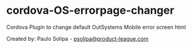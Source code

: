 # cordova-OS-errorpage-changer
Cordova Plugin to change default OutSystems Mobile error screen html


Created by:
Paulo Solipa - psolipa@product-league.com
